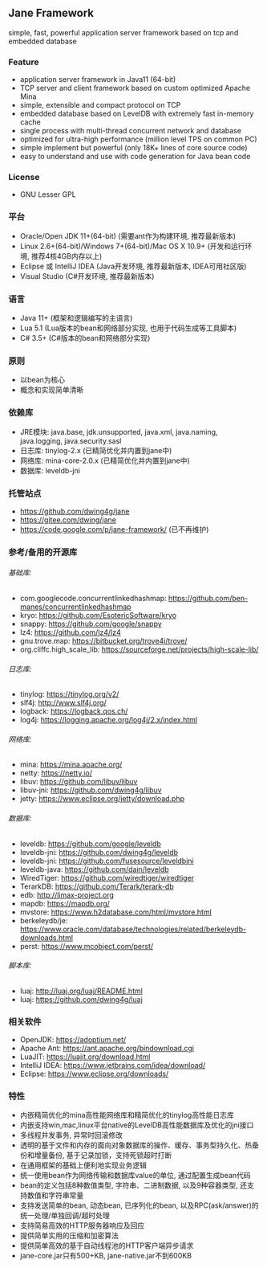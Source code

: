 ## Jane Framework

simple, fast, powerful application server framework based on tcp and embedded database

### Feature
 * application server framework in Java11 (64-bit)
 * TCP server and client framework based on custom optimized Apache Mina
 * simple, extensible and compact protocol on TCP
 * embedded database based on LevelDB with extremely fast in-memory cache
 * single process with multi-thread concurrent network and database
 * optimized for ultra-high performance (million level TPS on common PC)
 * simple implement but powerful (only 18K+ lines of core source code)
 * easy to understand and use with code generation for Java bean code

### License
 * GNU Lesser GPL

### 平台
 * Oracle/Open JDK 11+(64-bit) (需要ant作为构建环境, 推荐最新版本)
 * Linux 2.6+(64-bit)/Windows 7+(64-bit)/Mac OS X 10.9+ (开发和运行环境, 推荐4核4GB内存以上)
 * Eclipse 或 IntelliJ IDEA (Java开发环境, 推荐最新版本, IDEA可用社区版)
 * Visual Studio (C#开发环境, 推荐最新版本)

### 语言
 * Java 11+ (框架和逻辑编写的主语言)
 * Lua 5.1 (Lua版本的bean和网络部分实现, 也用于代码生成等工具脚本)
 * C# 3.5+ (C#版本的bean和网络部分实现)

### 原则
 * 以bean为核心
 * 概念和实现简单清晰

### 依赖库
 * JRE模块: java.base, jdk.unsupported, java.xml, java.naming, java.logging, java.security.sasl
 * 日志库: tinylog-2.x (已精简优化并内置到jane中)
 * 网络库: mina-core-2.0.x (已精简优化并内置到jane中)
 * 数据库: leveldb-jni

### 托管站点
 * https://github.com/dwing4g/jane
 * https://gitee.com/dwing/jane
 * https://code.google.com/p/jane-framework/ (已不再维护)

### 参考/备用的开源库
###### 基础库:
  * com.googlecode.concurrentlinkedhashmap: https://github.com/ben-manes/concurrentlinkedhashmap
  * kryo:           https://github.com/EsotericSoftware/kryo
  * snappy:         https://github.com/google/snappy
  * lz4:            https://github.com/lz4/lz4
  * gnu.trove.map:  https://bitbucket.org/trove4j/trove/
  * org.cliffc.high_scale_lib: https://sourceforge.net/projects/high-scale-lib/
###### 日志库:
  * tinylog:        https://tinylog.org/v2/
  * slf4j:          http://www.slf4j.org/
  * logback:        https://logback.qos.ch/
  * log4j:          https://logging.apache.org/log4j/2.x/index.html
###### 网络库:
  * mina:           https://mina.apache.org/
  * netty:          https://netty.io/
  * libuv:          https://github.com/libuv/libuv
  * libuv-jni:      https://github.com/dwing4g/libuv
  * jetty:          https://www.eclipse.org/jetty/download.php
###### 数据库:
  * leveldb:        https://github.com/google/leveldb
  * leveldb-jni:    https://github.com/dwing4g/leveldb
  * leveldb-jni:    https://github.com/fusesource/leveldbjni
  * leveldb-java:   https://github.com/dain/leveldb
  * WiredTiger:     https://github.com/wiredtiger/wiredtiger
  * TerarkDB:       https://github.com/Terark/terark-db
  * edb:            http://limax-project.org
  * mapdb:          https://mapdb.org/
  * mvstore:        https://www.h2database.com/html/mvstore.html
  * berkeleydb/je:  https://www.oracle.com/database/technologies/related/berkeleydb-downloads.html
  * perst:          https://www.mcobject.com/perst/
###### 脚本库:
  * luaj:           http://luaj.org/luaj/README.html
  * luaj:           https://github.com/dwing4g/luaj

### 相关软件
 * OpenJDK:         https://adoptium.net/
 * Apache Ant:      https://ant.apache.org/bindownload.cgi
 * LuaJIT:          https://luajit.org/download.html
 * IntelliJ IDEA:   https://www.jetbrains.com/idea/download/
 * Eclipse:         https://www.eclipse.org/downloads/

### 特性
 * 内嵌精简优化的mina高性能网络库和精简优化的tinylog高性能日志库
 * 内嵌支持win,mac,linux平台native的LevelDB高性能数据库及优化的jni接口
 * 多线程并发事务, 异常时回滚修改
 * 透明的基于文件和内存的面向对象数据库的操作、缓存、事务型持久化、热备份和增量备份, 基于记录加锁，支持死锁超时打断
 * 在通用框架的基础上便利地实现业务逻辑
 * 统一使用bean作为网络传输和数据库value的单位, 通过配置生成bean代码
 * bean的定义包括8种数值类型, 字符串、二进制数据, 以及9种容器类型, 还支持数值和字符串常量
 * 支持发送简单的bean, 动态bean, 已序列化的bean, 以及RPC(ask/answer)的统一处理/单独回调/超时处理
 * 支持简易高效的HTTP服务器响应及回应
 * 提供简单实用的压缩和加密算法
 * 提供简单高效的基于自动线程池的HTTP客户端异步请求
 * jane-core.jar只有500+KB, jane-native.jar不到600KB

